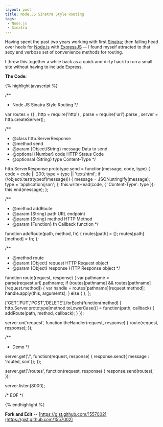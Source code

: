 ```yaml
---
layout: post
title: Node.JS Sinatra Style Routing
tags:
 - Node.js
 - Sinatra
---
```


Having spent the past two years working with first [Sinatra](http://sinatrarb.com/); then falling head over heels for [Node.js](http://nodejs.org) with [ExpressJS](http://expressjs.com) -- I found myself attracted to that sexy and verbose set of convenience methods for routing.

I threw this together a while back as a quick and dirty hack to run a small site without having to include Express.

**The Code:**

{% highlight javascript %}

/**
 * Node.JS Sinatra Style Routing
 */

var routes = {}
  , http = require('http')
  , parse = require('url').parse
  , server = http.createServer();

/**
 * @class http.ServerResponse
 * @method send
 * @param {Object/String} message Data to send
 * @optional {Number} code HTTP Status Code
 * @optionsal {String} type Content-Type
 */

http.ServerResponse.prototype.send = function(message, code, type) {
  code = code || 200;
  type = type || 'text/html';
  if (/object/.test(typeof(message))) {
    message = JSON.stringify(message);
    type = 'application/json';
  };
  this.writeHead(code, { 'Content-Type': type });
  this.end(message);
};

/**
 * @method addRoute
 * @param {String} path URL endpoint
 * @param {String} method HTTP Method
 * @param {Function} fn Callback function
 */

function addRoute(path, method, fn) {
  routes[path] = {};
  routes[path][method] = fn;
};

/**
 * @method route
 * @param {Object} request HTTP Request object
 * @param {Object} response HTTP Response object
 */

function route(request, response) {
  var pathname = parse(request.url).pathname;
  if (routes[pathname] && routes[pathname][request.method]) {
    var handle = routes[pathname][request.method];
    handle.apply(this, arguments);
  } else {
  };
};

['GET','PUT','POST','DELETE'].forEach(function(method) {
  http.Server.prototype[method.toLowerCase()] = function(path, callback) {
    addRoute(path, method, callback);
  }
});

server.on('request', function theHandler(request, response) {
  route(request, response);
});

/**
 * Demo
 */

server.get('/', function(request, response) {
  response.send({ message : 'routed, son'});
});

server.get('/routes', function(request, response) {
  response.send(routes);
});

server.listen(8000);

/* EOF */

{% endhighlight %}

**Fork and Edit** -- [https://gist.github.com/1557002](https://gist.github.com/1557002)

